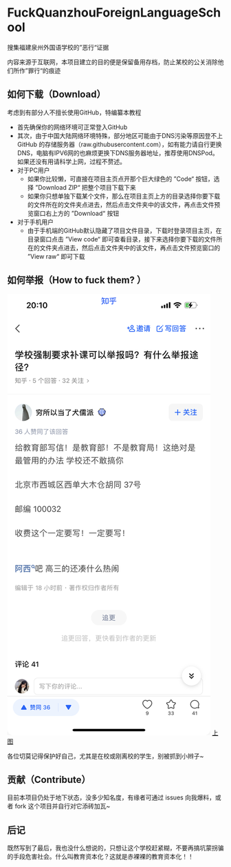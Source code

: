 # FuckQuanzhouForeignLanguageSchool
 搜集福建泉州外国语学校的”恶行“证据

 内容来源于互联网，本项目建立的目的便是保留备用存档，防止某校的公关消除他们所作”罪行“的痕迹

## 如何下载（Download）
 考虑到有部分人不擅长使用GitHub，特编纂本教程
 
 + 首先确保你的网络环境可正常登入GitHub
 + 其次，由于中国大陆网络环境特殊，部分地区可能由于DNS污染等原因登不上 GitHub 的存储服务器（raw.githubusercontent.com），如有能力请自行更换DNS，电脑有IPV6网的也麻烦更换下DNS服务器地址，推荐使用DNSPod。如果还没有用请科学上网，过程不赘述。
 + 对于PC用户
   - 如果你比较懒，可直接在项目主页点开那个巨大绿色的 ”Code“ 按钮，选择 ”Download ZIP“ 把整个项目下载下来
   - 如果你只想单独下载某个文件，那么在项目主页上方的目录选择你要下载的文件所在的文件夹点进去，然后点击文件夹中的该文件，再点击文件预览窗口右上方的 ”Download“ 按钮
 + 对于手机用户
   - 由于手机端的GitHub默认隐藏了项目文件目录，下载时登录项目主页，在目录窗口点击 ”View code“ 即可查看目录，接下来选择你要下载的文件所在的文件夹点进去，然后点击文件夹中的该文件，再点击文件预览窗口的 ”View raw“ 即可下载

## 如何举报（How to fuck them? ）
 ![](https://raw.githubusercontent.com/uxplalv/FuckQuanzhouForeignLanguageSchool/main/How%20to%20fuck%20them/buyaneryuyimuliaoran.png)
 [上图](https://raw.githubusercontent.com/uxplalv/FuckQuanzhouForeignLanguageSchool/main/How%20to%20fuck%20them/buyaneryuyimuliaoran.png)
 
 各位切莫记得保护好自己，尤其是在校或刚离校的学生，别被抓到小辫子~

## 贡献（Contribute）
 目前本项目仍处于地下状态，没多少知名度，有缘者可通过 issues 向我爆料，或者 fork 这个项目并自行对它添砖加瓦~

## 后记
 既然写到了最后，我也没什么想说的，只想让这个学校赶紧糊，不要再搞坑蒙拐骗的手段危害社会。什么叫教育资本化？这就是赤裸裸的教育资本化！！
